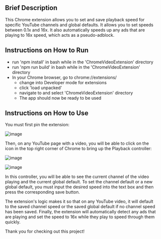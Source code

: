 ## Brief Description

This Chrome extension allows you to set and save playback speed for specific YouTube channels and global defaults. It allows you to set speeds between 0.1x and 16x. It also automatically speeds up any ads that are playing to 16x speed, which acts as a pseudo-adblock.

## Instructions on How to Run
- run 'npm install' in bash while in the 'ChromeVideoExtension' directory
- run 'npm run build' in bash while in the 'ChromeVideoExtension' directory
- In your Chrome browser, go to chrome://extensions/
  - change into Developer mode for extensions
  - click 'load unpacked'
  - navigate to and select 'ChromeVideoExtension' directory
  - The app should now be ready to be used


## Instructions on How to Use
You must first pin the extension:

![image](https://github.com/nicksweerts/ChromeVideoExtension/assets/80731633/420da6c4-ee73-4214-8572-1518da8323f3)

Then, on any YouTube page with a video, you will be able to click on the icon in the top right corner of Chrome to bring up the Playback controller:

![image](https://github.com/nicksweerts/ChromeVideoExtension/assets/80731633/435223d8-0cb4-45ed-aa1a-8373343e4f1d)

![image](https://github.com/nicksweerts/ChromeVideoExtension/assets/80731633/b2095998-1a48-459c-aa43-eed1ce195d9f)

In this controller, you will be able to see the current channel of the video playing and the current global default.
To set the channel default or a new global default, you must input the desired speed into the text box and then press the corresponding save button.

The extension's logic makes it so that on any YouTube video, it will default to the saved channel speed or the saved global default if no channel speed has been saved.
Finally, the extension will automatically detect any ads that are playing and set the speed to 16x while they play to speed through them quickly.

Thank you for checking out this project!
